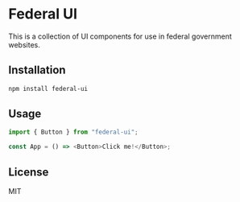 # Federal UI

This is a collection of UI components for use in federal government websites.

## Installation

```bash
npm install federal-ui
```

## Usage

```javascript
import { Button } from "federal-ui";

const App = () => <Button>Click me!</Button>;
```

## License

MIT
